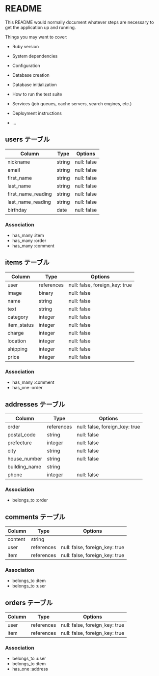 # README

This README would normally document whatever steps are necessary to get the
application up and running.

Things you may want to cover:

* Ruby version

* System dependencies

* Configuration

* Database creation

* Database initialization

* How to run the test suite

* Services (job queues, cache servers, search engines, etc.)

* Deployment instructions

* ...


## users テーブル

| Column             | Type   | Options     |
| ------------------ | ------ | ----------- |
| nickname           | string | null: false |
| email              | string | null: false |
| first_name         | string | null: false |
| last_name          | string | null: false |
| first_name_reading | string | null: false |
| last_name_reading  | string | null: false |
| birthday           | date   | null: false |

### Association

- has_many :item
- has_many :order
- has_many :comment

## items テーブル

| Column      | Type       | Options                        |
| ------------| ---------- | ------------------------------ |
| user        | references | null: false, foreign_key: true |
| image       | binary     | null: false                    |
| name        | string     | null: false                    |
| text        | string     | null: false                    |
| category    | integer    | null: false                    |
| item_status | integer    | null: false                    |
| charge      | integer    | null: false                    |
| location    | integer    | null: false                    |
| shipping    | integer    | null: false                    |
| price       | integer    | null: false                    |

### Association

- has_many :comment
- has_one :order

## addresses テーブル

| Column       | Type       | Options                        |
| -------------| ---------- | ------------------------------ |
| order        | references | null: false, foreign_key: true |
| postal_code  | string     | null: false                    |
| prefecture   | integer    | null: false                    |
| city         | string     | null: false                    |
| house_number | string     | null: false                    |
| building_name| string     |                                |
| phone        | integer    | null: false                    |

### Association

- belongs_to :order

## comments テーブル

| Column       | Type       | Options                        |
| -------------| ---------- | ------------------------------ |
| content      | string     |                                |
| user         | references | null: false, foreign_key: true |
| item         | references | null: false, foreign_key: true |

### Association

- belongs_to :item
- belongs_to :user


## orders テーブル

| Column       | Type       | Options                        |
| -------------| ---------- | ------------------------------ |
| user         | references | null: false, foreign_key: true |
| item         | references | null: false, foreign_key: true |

### Association

- belongs_to :user
- belongs_to :item
- has_one :address

